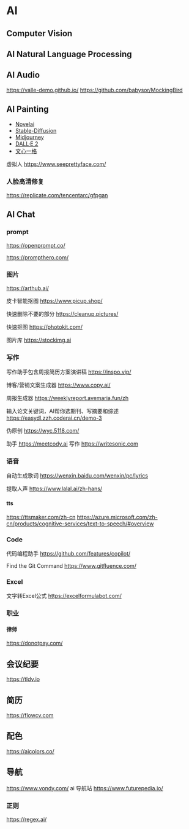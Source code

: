 # AI

## Computer Vision

## AI Natural Language Processing

## AI Audio

 https://valle-demo.github.io/
 https://github.com/babysor/MockingBird


## AI Painting


 * [Novelai](https://novelai.net/)
 * [Stable-Diffusion](https://replicate.com/stability-ai/stable-diffusion)
 * [Midjourney](https://www.midjourney.com/home/)
 * [DALL·E 2](https://openai.com/product/dall-e-2)
 * [文心一格](https://yige.baidu.com/#/)

虚拟人
https://www.seeprettyface.com/


### 人脸高清修复

https://replicate.com/tencentarc/gfpgan

## AI Chat

### prompt

https://openprompt.co/

https://prompthero.com/

### 图片

https://arthub.ai/

皮卡智能抠图
https://www.picup.shop/


快速删除不要的部分
https://cleanup.pictures/


快速抠图
https://photokit.com/

图片库
https://stockimg.ai

### 写作 

写作助手包含周报简历方案演讲稿
https://inspo.vip/

博客/营销文案生成器
https://www.copy.ai/

周报生成器
https://weeklyreport.avemaria.fun/zh

输入论文关键词，AI帮你选期刊、写摘要和综述
https://easydl.zzh.coderai.cn/demo-3

伪原创
https://wyc.5118.com/

助手
https://meetcody.ai
写作
https://writesonic.com

### 语音
自动生成歌词
https://wenxin.baidu.com/wenxin/pc/lyrics

提取人声
https://www.lalal.ai/zh-hans/

#### tts
https://ttsmaker.com/zh-cn
https://azure.microsoft.com/zh-cn/products/cognitive-services/text-to-speech/#overview

### Code

代码编程助手
https://github.com/features/copilot/

Find the Git Command
https://www.gitfluence.com/

### Excel

文字转Excel公式
https://excelformulabot.com/


### 职业

#### 律师
https://donotpay.com/



## 会议纪要
https://tldv.io

## 简历
https://flowcv.com


## 配色
https://aicolors.co/



## 导航 

https://www.vondy.com/
ai 导航站
https://www.futurepedia.io/


### 正则

https://regex.ai/